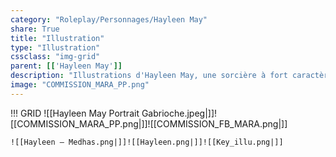 ```yaml
---
category: "Roleplay/Personnages/Hayleen May"
share: True
title: "Illustration"
type: "Illustration"
cssclass: "img-grid"
parent: [['Hayleen May']]
description: "Illustrations d'Hayleen May, une sorcière à fort caractère !"
image: "COMMISSION_MARA_PP.png"
---
```

!!! GRID
	![[Hayleen May Portrait Gabrioche.jpeg|]]![[COMMISSION_MARA_PP.png|]]![[COMMISSION_FB_MARA.png|]]
	
	![[Hayleen — Medhas.png|]]![[Hayleen.png|]]![[Key_illu.png|]]